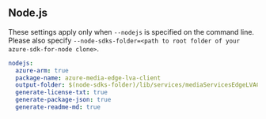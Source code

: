 ## Node.js

These settings apply only when `--nodejs` is specified on the command line.
Please also specify `--node-sdks-folder=<path to root folder of your azure-sdk-for-node clone>`.

``` yaml $(nodejs)
nodejs:
  azure-arm: true
  package-name: azure-media-edge-lva-client
  output-folder: $(node-sdks-folder)/lib/services/mediaServicesEdgeLVAClient
  generate-license-txt: true
  generate-package-json: true
  generate-readme-md: true
```
